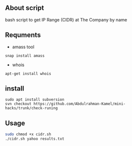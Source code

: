 ## About script
bash script to get IP Range (CIDR) at The Company by name<br>

## Requments
- amass tool
```console
snap install amass
```
- whois
```console
apt-get install whois
```
## install
```console 
sudo apt install subversion
svn checkout https://github.com/Abdulrahman-Kamel/mini-hacks/trunk/check-runing
```
## Usage
```bash
sudo chmod +x cidr.sh
./cidr.sh yahoo results.txt
 ```
